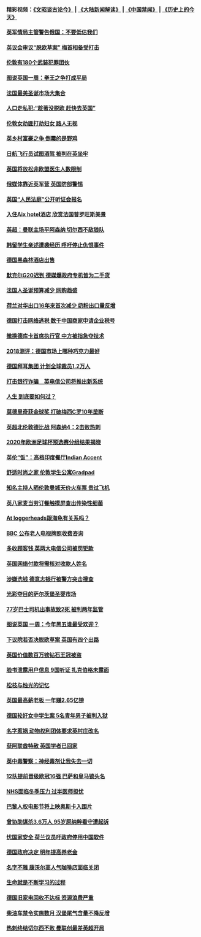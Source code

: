 #### 精彩视频：[《文昭谈古论今》](https://github.com/gfw-breaker/wenzhao/blob/master/README.md?t=12070332) | [《大陆新闻解读》](https://github.com/gfw-breaker/ntdtv-comedy/blob/master/README.md?t=12070332) | [《中国禁闻》](https://github.com/gfw-breaker/ntdtv-news/blob/master/README.md?t=12070332) | [《历史上的今天》](https://github.com/gfw-breaker/today-in-history/blob/master/README.md?t=12070332) 

#### [英军情局主管警告俄国：不要低估我们](../pages/nsc974/n10895238.md?t=12070332) 

#### [英议会审议“脱欧草案” 梅首相备受打击](../pages/nsc974/n10895260.md?t=12070332) 

#### [伦敦有180个武装犯罪团伙](../pages/nsc974/n10895487.md?t=12070332) 

#### [图说英国一周：拳王之争打成平局](../pages/nsc974/n10895330.md?t=12070332) 

#### [法国最美圣诞市场大集合](../pages/nsc974/n10895365.md?t=12070332) 

#### [人口走私犯:“趁著没脱欧 赶快去英国”](../pages/nsc974/n10895316.md?t=12070332) 

#### [伦敦女劫匪打劫妇女 路人无视](../pages/nsc974/n10895309.md?t=12070332) 

#### [英乡村富豪之争  倒霉的是野鸡](../pages/nsc974/n10895305.md?t=12070332) 

#### [日航飞行员试图酒驾  被判在英坐牢](../pages/nsc974/n10895291.md?t=12070332) 

#### [英国将放松非欧盟医生人数限制](../pages/nsc974/n10895286.md?t=12070332) 

#### [俄媒体靠近英军营 英国防部警惕](../pages/nsc974/n10895265.md?t=12070332) 

#### [英国“人民法庭”公开听证会报名](../pages/nsc974/n10895219.md?t=12070332) 

#### [入住Aix hotel酒店 欣赏法国普罗旺斯美景](../pages/nsc974/n10894800.md?t=12070332) 

#### [英超：曼联主场平阿森纳 切尔西不敌狼队](../pages/nsc974/n10893786.md?t=12070332) 

#### [韩留学生亲述遭袭经历 呼吁停止仇恨事件](../pages/nsc974/n10893538.md?t=12070332) 

#### [德国黑森林酒店出售](../pages/nsc974/n10893286.md?t=12070332) 

#### [默克尔G20迟到 德媒爆政府专机皆为二手货](../pages/nsc974/n10892503.md?t=12070332) 

#### [法国人圣诞预算减少 网购趋盛](../pages/nsc974/n10892541.md?t=12070332) 

#### [荷兰对华出口16年来首次减少 奶粉出口量反增](../pages/nsc974/n10892601.md?t=12070332) 

#### [德国打击网络逃税 数千中国商家申请企业税号](../pages/nsc974/n10892430.md?t=12070332) 

#### [撤换德库卡首席执行官 中方被指急夺技术](../pages/nsc974/n10891177.md?t=12070332) 

#### [2018测评：德国市场上哪种巧克力最好](../pages/nsc974/n10891102.md?t=12070332) 

#### [德国拜耳集团 计划全球裁员1.2万人](../pages/nsc974/n10891082.md?t=12070332) 

#### [打击银行诈骗　英电信公司将推出新系统](../pages/nsc974/n10890987.md?t=12070332) 

#### [人生 到底要如何过？](../pages/nsc974/n10890980.md?t=12070332) 

#### [莫德里奇获金球奖 打破梅西C罗10年垄断](../pages/nsc974/n10890252.md?t=12070332) 

#### [英超北伦敦德比战 阿森纳4：2击败热刺](../pages/nsc974/n10887322.md?t=12070332) 

#### [2020年欧洲足球杯预选赛分组结果揭晓](../pages/nsc974/n10887348.md?t=12070332) 

#### [英伦“饭”：高档印度餐厅Indian Accent](../pages/nsc974/n10887152.md?t=12070332) 

#### [舒适时尚之家 伦敦学生公寓Gradpad](../pages/nsc974/n10887125.md?t=12070332) 

#### [知名主持人晒伦敦曼城天价火车票 贵过飞机](../pages/nsc974/n10887062.md?t=12070332) 

#### [英八家麦当劳订餐触摸屏查出传染性细菌](../pages/nsc974/n10886684.md?t=12070332) 

#### [At loggerheads跟海龟有关系吗？](../pages/nsc974/n10883586.md?t=12070332) 

#### [BBC 公布老人电视牌照收费咨询](../pages/nsc974/n10883556.md?t=12070332) 

#### [多收顾客钱 英两大电信公司被罚钜款](../pages/nsc974/n10883526.md?t=12070332) 

#### [英国网络付款将需核对收款人姓名](../pages/nsc974/n10883510.md?t=12070332) 

#### [涉嫌洗钱 德意志银行被警方突击搜查](../pages/nsc974/n10881516.md?t=12070332) 

#### [光彩夺目的萨尔茨堡圣婴市场](../pages/nsc974/n10881904.md?t=12070332) 

#### [77岁巴士司机出事故致2死 被判两年监管](../pages/nsc974/n10881843.md?t=12070332) 

#### [图说英国 一周：今年黑五谁最受欢迎？](../pages/nsc974/n10881815.md?t=12070332) 

#### [下议院若否决脱欧草案 英国有四个出路](../pages/nsc974/n10881130.md?t=12070332) 

#### [英国价值数百万镑钻石王冠被盗](../pages/nsc974/n10881169.md?t=12070332) 

#### [脸书泄露用户信息 9国听证 扎克伯格未露面](../pages/nsc974/n10881125.md?t=12070332) 

#### [松枝与烛光的记忆](../pages/nsc974/n10881139.md?t=12070332) 

#### [英国最高薪老板 一年赚2.65亿镑](../pages/nsc974/n10881230.md?t=12070332) 

#### [德国轮奸女中学生案 5名青年男子被判入狱](../pages/nsc974/n10880979.md?t=12070332) 

#### [名字惹祸  动物权利团体要求英村庄改名](../pages/nsc974/n10881160.md?t=12070332) 

#### [获阿联酋特赦 英国学者已回家](../pages/nsc974/n10881153.md?t=12070332) 

#### [英中毒警察：神经毒剂让我失去一切](../pages/nsc974/n10881143.md?t=12070332) 

#### [12队提前晋级欧冠16强 巴萨和皇马锁头名](../pages/nsc974/n10880196.md?t=12070332) 

#### [NHS面临冬季压力 过半医师担忧](../pages/nsc974/n10879741.md?t=12070332) 

#### [巴黎人权电影节将上映奥斯卡入围片](../pages/nsc974/n10878917.md?t=12070332) 

#### [曾协助谋杀3.6万人 95岁原纳粹看守遭起诉](../pages/nsc974/n10878873.md?t=12070332) 

#### [忧国家安全 荷兰议员吁政府停用中国软件](../pages/nsc974/n10878705.md?t=12070332) 

#### [德国政府决定 明年提高养老金](../pages/nsc974/n10877273.md?t=12070332) 

#### [名字不雅 康沃尔高人气咖啡店面临关闭](../pages/nsc974/n10877462.md?t=12070332) 

#### [生命就是不断学习的过程](../pages/nsc974/n10877459.md?t=12070332) 

#### [德国旧家电回收不达标 资源浪费严重](../pages/nsc974/n10877132.md?t=12070332) 

#### [柴油车禁令实施数月 汉堡尾气含量不降反增](../pages/nsc974/n10877082.md?t=12070332) 

#### [热刺终结切尔西不败 曼联创最差英超开局](../pages/nsc974/n10873883.md?t=12070332) 

